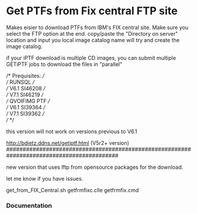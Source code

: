 # Get PTFs from Fix central FTP site #

Makes eisier to download PTFs from IBM's FIX central site.
Make sure you select the FTP option at the end.
copy/paste the "Directory on server" location and 
input you local image catalog name
will try and create the image catalog.

if your iPTF download is multiple CD images, you can submit 
multiple GETiPTF jobs to download the files in "parallel"


/* Prequisites:                                                        */       
/*      RUNSQL                                                         */       
/*                V6.1   SI46208                                       */       
/*                V7.1   SI46219                                       */       
/*      QVOIFIMG  PTF                                                  */       
/*                V6.1   SI39364                                       */       
/*                V7.1   SI39362                                       */       
/*                                                                     */ 

this version will not work on versions previous to V6.1

http://bdietz.ddns.net/getiptf.html   (V5r2+ version) 
##########################################################################################

new version that uses lftp from opensource packages for the download.

let me know if you have issues.

get_from_FIX_Central.sh
getfrmfixc.clle
getfrmfix.cmd

### Documentation ###



